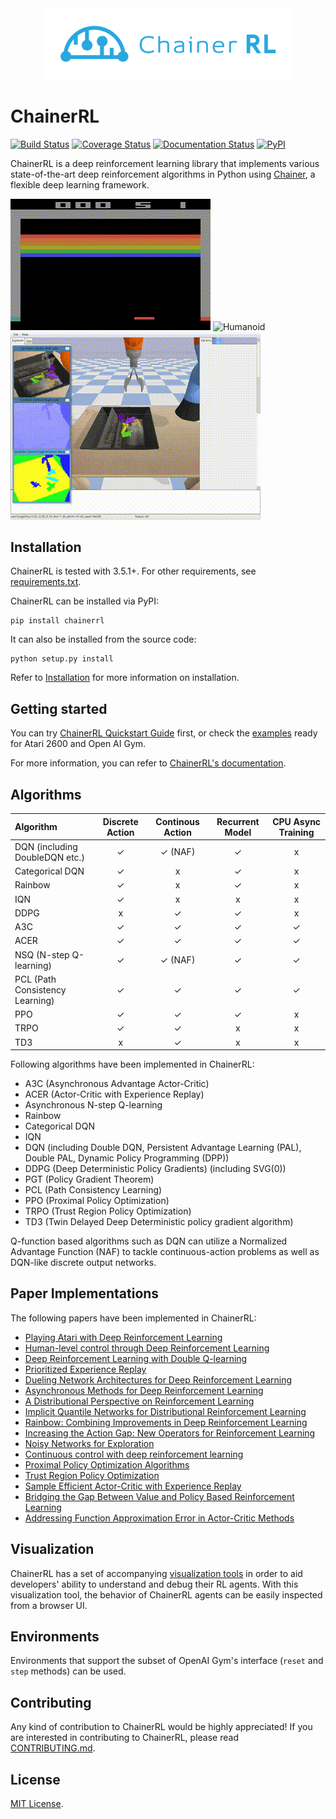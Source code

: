 <div align="center"><img src="https://raw.githubusercontent.com/chainer/chainerrl/master/assets/ChainerRL.png" width="400"/></div>

# ChainerRL
[![Build Status](https://travis-ci.org/chainer/chainerrl.svg?branch=master)](https://travis-ci.org/chainer/chainerrl)
[![Coverage Status](https://coveralls.io/repos/github/chainer/chainerrl/badge.svg?branch=master)](https://coveralls.io/github/chainer/chainerrl?branch=master)
[![Documentation Status](https://readthedocs.org/projects/chainerrl/badge/?version=latest)](http://chainerrl.readthedocs.io/en/latest/?badge=latest)
[![PyPI](https://img.shields.io/pypi/v/chainerrl.svg)](https://pypi.python.org/pypi/chainerrl)

ChainerRL is a deep reinforcement learning library that implements various state-of-the-art deep reinforcement algorithms in Python using [Chainer](https://github.com/chainer/chainer), a flexible deep learning framework.

![Breakout](assets/breakout.gif)
![Humanoid](assets/humanoid.gif)
![Grasping](assets/grasping.gif)

## Installation

ChainerRL is tested with 3.5.1+. For other requirements, see [requirements.txt](requirements.txt).

ChainerRL can be installed via PyPI:
```
pip install chainerrl
```

It can also be installed from the source code:
```
python setup.py install
```

Refer to [Installation](http://chainerrl.readthedocs.io/en/latest/install.html) for more information on installation. 

## Getting started

You can try [ChainerRL Quickstart Guide](examples/quickstart/quickstart.ipynb) first, or check the [examples](examples) ready for Atari 2600 and Open AI Gym.

For more information, you can refer to [ChainerRL's documentation](http://chainerrl.readthedocs.io/en/latest/index.html).

## Algorithms

| Algorithm | Discrete Action | Continous Action | Recurrent Model | CPU Async Training |
|:----------|:---------------:|:----------------:|:---------------:|:------------------:|
| DQN (including DoubleDQN etc.) | ✓ | ✓ (NAF) | ✓ | x |
| Categorical DQN | ✓ | x | ✓ | x |
| Rainbow | ✓ | x | ✓ | x |
| IQN | ✓ | x | x | x |
| DDPG | x | ✓ | ✓ | x |
| A3C  | ✓ | ✓ | ✓ | ✓ |
| ACER | ✓ | ✓ | ✓ | ✓ |
| NSQ (N-step Q-learning) | ✓ | ✓ (NAF) | ✓ | ✓ |
| PCL (Path Consistency Learning) | ✓ | ✓ | ✓ | ✓ |
| PPO  | ✓ | ✓ | ✓ | x |
| TRPO | ✓ | ✓ | x | x |
| TD3 | x | ✓ | x | x |

Following algorithms have been implemented in ChainerRL:
- A3C (Asynchronous Advantage Actor-Critic)
- ACER (Actor-Critic with Experience Replay)
- Asynchronous N-step Q-learning
- Rainbow
- Categorical DQN
- IQN
- DQN (including Double DQN, Persistent Advantage Learning (PAL), Double PAL, Dynamic Policy Programming (DPP))
- DDPG (Deep Deterministic Policy Gradients) (including SVG(0))
- PGT (Policy Gradient Theorem)
- PCL (Path Consistency Learning)
- PPO (Proximal Policy Optimization)
- TRPO (Trust Region Policy Optimization)
- TD3 (Twin Delayed Deep Deterministic policy gradient algorithm)

Q-function based algorithms such as DQN can utilize a Normalized Advantage Function (NAF) to tackle continuous-action problems as well as DQN-like discrete output networks.

## Paper Implementations
The following papers have been implemented in ChainerRL:
- [Playing Atari with Deep Reinforcement Learning](https://www.cs.toronto.edu/~vmnih/docs/dqn.pdf)
- [Human-level control through Deep Reinforcement Learning](https://storage.googleapis.com/deepmind-media/dqn/DQNNaturePaper.pdf)
- [Deep Reinforcement Learning with Double Q-learning](https://arxiv.org/abs/1509.06461)
- [Prioritized Experience Replay](https://arxiv.org/abs/1511.05952)
- [Dueling Network Architectures for Deep Reinforcement Learning](https://arxiv.org/abs/1511.06581)
- [Asynchronous Methods for Deep Reinforcement Learning](https://arxiv.org/abs/1602.01783)
- [A Distributional Perspective on Reinforcement Learning](https://arxiv.org/abs/1707.06887)
- [Implicit Quantile Networks for Distributional Reinforcement Learning](https://arxiv.org/abs/1806.06923)
- [Rainbow: Combining Improvements in Deep Reinforcement Learning](https://arxiv.org/abs/1710.02298)
- [Increasing the Action Gap: New Operators for Reinforcement Learning](https://arxiv.org/abs/1512.04860)
- [Noisy Networks for Exploration](https://arxiv.org/abs/1706.10295)
- [Continuous control with deep reinforcement learning](https://arxiv.org/abs/1509.02971)
- [Proximal Policy Optimization Algorithms](https://arxiv.org/abs/1707.06347)
- [Trust Region Policy Optimization](https://arxiv.org/abs/1502.05477)
- [Sample Efficient Actor-Critic with Experience Replay](https://arxiv.org/abs/1611.01224)
- [Bridging the Gap Between Value and Policy Based Reinforcement Learning](https://arxiv.org/abs/1702.08892)
- [Addressing Function Approximation Error in Actor-Critic Methods](https://arxiv.org/abs/1802.09477)


## Visualization

ChainerRL has a set of accompanying [visualization tools](https://github.com/chainer/chainerrl-visualizer) in order to aid developers' ability to understand and debug their RL agents. With this visualization tool, the behavior of ChainerRL agents can be easily inspected from a browser UI.


## Environments

Environments that support the subset of OpenAI Gym's interface (`reset` and `step` methods) can be used.

## Contributing

Any kind of contribution to ChainerRL would be highly appreciated! If you are interested in contributing to ChainerRL, please read [CONTRIBUTING.md](CONTRIBUTING.md).

## License

[MIT License](LICENSE).
